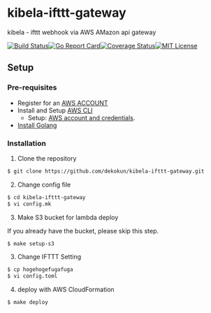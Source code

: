 # kibela-ifttt-gateway
kibela - ifttt webhook via AWS AMazon api gateway

[![Build Status](https://travis-ci.org/dekokun/kibela-ifttt-gateway.svg?branch=master)](https://travis-ci.org/dekokun/kibela-ifttt-gateway)[![Go Report Card](https://goreportcard.com/badge/github.com/dekokun/kibela-ifttt-gateway)](https://goreportcard.com/report/github.com/dekokun/kibela-ifttt-gateway)[![Coverage Status](https://coveralls.io/repos/github/dekokun/kibela-ifttt-gateway/badge.svg?branch=master)](https://coveralls.io/github/dekokun/kibela-ifttt-gateway?branch=master)[![MIT License](http://img.shields.io/badge/license-MIT-blue.svg?style=flat)](LICENSE)


## Setup

### Pre-requisites

- Register for an [AWS ACCOUNT](https://aws.amazon.com/)
- Install and Setup [AWS CLI](https://aws.amazon.com/cli/)
  - Setup: [AWS account and credentials](http://docs.aws.amazon.com/cli/latest/userguide/cli-chap-getting-started.html).
- [Install Golang](https://golang.org/doc/install)

### Installation

1. Clone the repository

```bash
$ git clone https://github.com/dekokun/kibela-ifttt-gateway.git
```

2. Change config file

```bash
$ cd kibela-ifttt-gateway
$ vi config.mk
```

3. Make S3 bucket for lambda deploy

If you already have the bucket, please skip this step.

```bash
$ make setup-s3
```

3. Change IFTTT Setting


```bash
$ cp hogehogefugafuga
$ vi config.toml
```

4. deploy with AWS CloudFormation

```bash
$ make deploy
```

